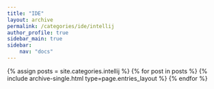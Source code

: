 ```yaml
---
title: "IDE"
layout: archive
permalink: /categories/ide/intellij
author_profile: true
sidebar_main: true
sidebar:
    nav: "docs"
---
```


{% assign posts = site.categories.intellij %}
{% for post in posts %} {% include archive-single.html type=page.entries_layout %} {% endfor %}